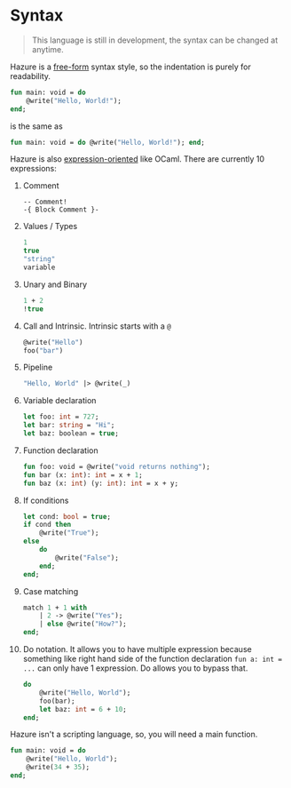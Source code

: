 # Syntax
> This language is still in development, the syntax can be changed at anytime.

Hazure is a [free-form](https://en.wikipedia.org/wiki/Free-form_language) syntax style, so the indentation is purely for readability.

```sml
fun main: void = do
    @write("Hello, World!");
end;
```

is the same as

```sml
fun main: void = do @write("Hello, World!"); end;
```

Hazure is also [expression-oriented](https://en.wikipedia.org/wiki/Expression-oriented_programming_language) like OCaml. There are currently 10 expressions:

1) Comment
    ```
    -- Comment!
    -{ Block Comment }-
    ```
2) Values / Types
    ```sml
    1
    true
    "string"
    variable
    ```
3) Unary and Binary
    ```sml
    1 + 2
    !true
    ```
4) Call and Intrinsic. Intrinsic starts with a `@`
    ```sml
    @write("Hello")
    foo("bar")
    ```
5) Pipeline
    ```sml
    "Hello, World" |> @write(_)
    ```
6) Variable declaration
    ```sml
    let foo: int = 727;
    let bar: string = "Hi";
    let baz: boolean = true;
    ```
7) Function declaration
    ```sml
    fun foo: void = @write("void returns nothing");
    fun bar (x: int): int = x + 1;
    fun baz (x: int) (y: int): int = x + y;
    ```
8) If conditions
    ```sml
    let cond: bool = true;
    if cond then
        @write("True");
    else
        do
            @write("False");
        end;
    end;
    ```
9) Case matching
    ```sml
    match 1 + 1 with
        | 2 -> @write("Yes");
        | else @write("How?");
    end;
    ```
10) Do notation. It allows you to have multiple expression because something like right hand side of the function declaration `fun a: int = ...` can only have 1 expression. Do allows you to bypass that.
    ```sml
    do
        @write("Hello, World");
        foo(bar);
        let baz: int = 6 + 10;
    end;
    ```

Hazure isn't a scripting language, so, you will need a main function.

```sml
fun main: void = do
    @write("Hello, World");
    @write(34 + 35);
end;
```

